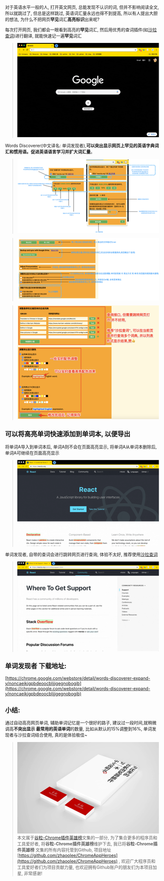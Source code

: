 对于英语水平一般的人, 打开英文网页, 总能发现不认识的词, 但并不影响阅读全文, 所以就跳过了, 但总是这样跳过, 英语词汇量永远也得不到提高, 所以有人提出大胆的想法, 为什么不把网页**罕见**词汇**高亮标识**出来呢?

每次打开网页, 我们都会一眼看到高亮的**罕见**词汇, 然后用优秀的查词插件(如[沙拉查词](https://zhaoolee.gitbooks.io/chrome/content/037.html))进行翻译, 就能快速记一遍**罕见**词汇 

> ![](https://raw.githubusercontent.com/zhaoolee/GraphBed/master/zhaoolee_images000000/305439fdd84017da654e00f16aaee752.gif)

Words Discoverer(中文译名: 单词发现者),**可以突出显示网页上罕见的英语字典词汇和惯用语。促进英语语言学习并扩大词汇量**。

> ![](https://raw.githubusercontent.com/zhaoolee/GraphBed/master/zhaoolee_images000000/ac7320b45ddfdcebc8b27472a7a39e41.png)

> ![](https://raw.githubusercontent.com/zhaoolee/GraphBed/master/zhaoolee_images000000/d35fb65356e42324b382ec9f57556c51.png)

> ![](https://raw.githubusercontent.com/zhaoolee/GraphBed/master/zhaoolee_images000000/96bd0457aef3580b4fcc98b5a790b29c.png)

## 可以将高亮单词快速添加到单词本, 以便导出

将单词A导入到单词本后, 单词A则不会在页面高亮显示, 将单词A从单词本删除后, 单词A可继续在页面高亮显示 

> ![](https://raw.githubusercontent.com/zhaoolee/GraphBed/master/zhaoolee_images000000/7eeffa4c41915dfd279c25c594a7cdef.gif)

单词发现者, 自带的查词会进行跳转网页进行查询, 体验不太好, 推荐使用[沙拉查词](https://zhaoolee.gitbooks.io/chrome/content/037.html)

> ![](https://raw.githubusercontent.com/zhaoolee/GraphBed/master/zhaoolee_images000000/78ef56e22fabc7095aa2348f6b44861d.gif)

## 单词发现者 下载地址:

[https://chrome.google.com/webstore/detail/words-discoverer-expand-y/noncaeikjgpbdeoocblijjgegnobogib](https://chrome.google.com/webstore/detail/words-discoverer-expand-y/noncaeikjgpbdeoocblijjgegnobogib)

## 小结:

通过自动高亮网页单词, 辅助单词记忆是一个很好的路子, 建议过一段时间,就稍微调高**不突出显示 最常用的英语单词**的数量, 比如从默认的15%调整到16%,  单词发现者与沙拉查词结合使用, 真的是体验极佳~



> ![谷粒-Chrome插件英雄榜](https://raw.githubusercontent.com/zhaoolee/GraphBed/master/zhaoolee_images000000/d4791d97da00fa10fdb1cc0854e7d3c2.jpeg)
> 本文属于[谷粒-Chrome插件英雄榜](https://www.jianshu.com/nb/27879124)文集的一部分, 为了集合更多的程序员和工具爱好者, 将**谷粒-Chrome插件英雄榜**维护下去, 我已将**谷粒-Chrome插件英雄榜** 文集的所有内容托管到Github, 项目地址[https://github.com/zhaoolee/ChromeAppHeroes](https://github.com/zhaoolee/ChromeAppHeroes) , 欢迎广大程序员和工具爱好者们为项目贡献力量, 也欢迎拥有Github账户的朋友们为本项目加星, 非常感谢!

